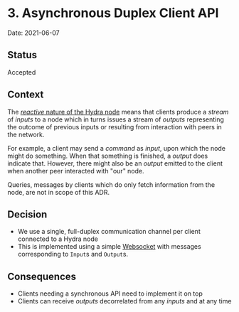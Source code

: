 # 3. Asynchronous Duplex Client API

Date: 2021-06-07

## Status

Accepted

## Context

The [_reactive_ nature of the Hydra node](0002-reactive-core.md) means that
clients produce a _stream_ of _inputs_ to a node which in turns issues a stream
of _outputs_ representing the outcome of previous inputs or resulting from
interaction with peers in the network.

For example, a client may send a _command_ as _input_, upon which the node might
do something. When that something is finished, a _output_ does indicate that.
However, there might also be an _output_ emitted to the client when another peer
interacted with "our" node.

Queries, messages by clients which do only fetch information from the node, are
not in scope of this ADR.

## Decision

* We use a single, full-duplex communication channel per client connected to a Hydra node
* This is implemented using a simple [Websocket](https://datatracker.ietf.org/doc/html/rfc6455) with messages corresponding to `Input`s and `Output`s.

## Consequences

* Clients needing a synchronous API need to implement it on top
* Clients can receive _outputs_ decorrelated from any _inputs_ and at any time
